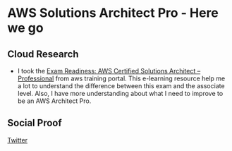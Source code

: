 # AWS Solutions Architect Pro - Here we go

## Cloud Research

- I took the [Exam Readiness: AWS Certified Solutions Architect – Professional](https://www.aws.training/Details/eLearning?id=34737) from aws training portal. This e-learning resource help me a lot to understand the difference between this exam and the associate level. Also, I have more understanding about what I need to improve to be an AWS Architect Pro.


## Social Proof

[Twitter](https://twitter.com/cmgomezm15/status/1295218162158505991)
